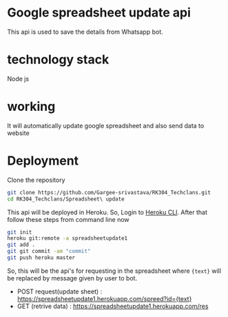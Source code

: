 # Google spreadsheet update api 
This api is used to save the details from Whatsapp bot.

# technology stack
Node js

# working
  It will automatically update google spreadsheet and also send data to website
  
  
# Deployment

Clone the repository
```bash
git clone https://github.com/Gargee-srivastava/RK304_Techclans.git
cd RK304_Techclans/Spreadsheet\ update
```

This api will be deployed in Heroku. So, Login to [Heroku CLI](https://devcenter.heroku.com/articles/heroku-cli). After that follow these steps from command line now

```bash
git init
heroku git:remote -a spreadsheetupdate1
git add .
git git commit -am "commit"
git push heroku master
```

So, this will be the api's for requesting in the spreadsheet where `{text}` will be replaced by message given by user to bot.
* POST request(update sheet) : https://spreadsheetupdate1.herokuapp.com/spreed?id={text}
* GET (retrive data) : https://spreadsheetupdate1.herokuapp.com/res